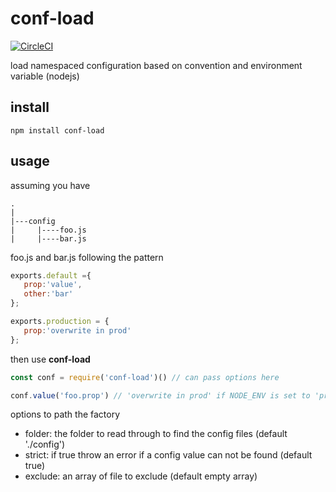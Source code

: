 # conf-load

[![CircleCI](https://circleci.com/gh/zorro-del-caribe/config-loader.svg?style=svg)](https://circleci.com/gh/zorro-del-caribe/config-loader)

load namespaced configuration based on convention and environment variable (nodejs)

## install 

``npm install conf-load``

## usage

assuming you have

```
.
|
|---config
|     |----foo.js
|     |----bar.js

```

foo.js and bar.js following the pattern

```javascript
exports.default ={
   prop:'value',
   other:'bar'
};

exports.production = {
   prop:'overwrite in prod'
};
```

then use **conf-load**
 
 ```javascript
 const conf = require('conf-load')() // can pass options here
 
 conf.value('foo.prop') // 'overwrite in prod' if NODE_ENV is set to 'production' or 'value' otherwise 
 ```
 
 options to path the factory
 
 * folder: the folder to read through to find the config files (default './config')
 * strict: if true throw an error if a config value can not be found (default true)
 * exclude: an array of file to exclude (default empty array)
